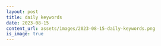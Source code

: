 ```yaml
---
layout: post
title: daily keywords
date: 2023-08-15
content_url: assets/images/2023-08-15-daily-keywords.png
is_image: true
---
```


